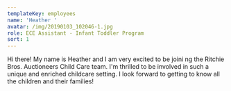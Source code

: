 ```yaml
---
templateKey: employees
name: 'Heather '
avatar: /img/20190103_102046-1.jpg
role: ECE Assistant - Infant Toddler Program
sort: 1
---
```

Hi there! My name is Heather and I am very excited to be joining the Ritchie Bros. Auctioneers Child Care team. I'm thrilled to be involved in such a unique and enriched childcare setting. I look forward to getting to know all the children and their families!
